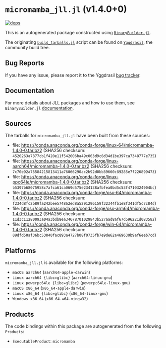 # `micromamba_jll.jl` (v1.4.0+0)

[![deps](https://juliahub.com/docs/micromamba_jll/deps.svg)](https://juliahub.com/ui/Packages/micromamba_jll/c71yJ?page=2)

This is an autogenerated package constructed using [`BinaryBuilder.jl`](https://github.com/JuliaPackaging/BinaryBuilder.jl).

The originating [`build_tarballs.jl`](https://github.com/JuliaPackaging/Yggdrasil/blob/bafcf5ce35910bd2fcca8f5baa4d98f0f6048163/M/micromamba/build_tarballs.jl) script can be found on [`Yggdrasil`](https://github.com/JuliaPackaging/Yggdrasil/), the community build tree.

## Bug Reports

If you have any issue, please report it to the Yggdrasil [bug tracker](https://github.com/JuliaPackaging/Yggdrasil/issues).

## Documentation

For more details about JLL packages and how to use them, see `BinaryBuilder.jl` [documentation](https://docs.binarybuilder.org/stable/jll/).

## Sources

The tarballs for `micromamba_jll.jl` have been built from these sources:

* file: https://conda.anaconda.org/conda-forge/linux-64/micromamba-1.4.0-0.tar.bz2 (SHA256 checksum: `4520263a7377cb1f420e11f542006ba49c063d9c6d34d1be397ca7348777e735`)
* file: https://conda.anaconda.org/conda-forge/linux-aarch64/micromamba-1.4.0-0.tar.bz2 (SHA256 checksum: `7c70e92a75584215813411a76066290ac2b92d0bb39660c89285e7f226899473`)
* file: https://conda.anaconda.org/conda-forge/linux-ppc64le/micromamba-1.4.0-0.tar.bz2 (SHA256 checksum: `b5397b68075958c7afca61ca069d575e234138afbfea0bd5c53f4710324904bc`)
* file: https://conda.anaconda.org/conda-forge/osx-64/micromamba-1.4.0-0.tar.bz2 (SHA256 checksum: `f234d8fc2b89fa242bee574862ed8a5291296159f32344fb1e8f341df5c7c84d`)
* file: https://conda.anaconda.org/conda-forge/osx-arm64/micromamba-1.4.0-0.tar.bz2 (SHA256 checksum: `11d3c11280093a04a3bdb8ea34678701029843b527aad8af67d596221d083582`)
* file: https://conda.anaconda.org/conda-forge/win-64/micromamba-1.4.0-0.tar.bz2 (SHA256 checksum: `09dfd50af36bc53040fac893a4727b08f0735fb7e9de62a469630b9af6eeb7cd`)

## Platforms

`micromamba_jll.jl` is available for the following platforms:

* `macOS aarch64` (`aarch64-apple-darwin`)
* `Linux aarch64 {libc=glibc}` (`aarch64-linux-gnu`)
* `Linux powerpc64le {libc=glibc}` (`powerpc64le-linux-gnu`)
* `macOS x86_64` (`x86_64-apple-darwin`)
* `Linux x86_64 {libc=glibc}` (`x86_64-linux-gnu`)
* `Windows x86_64` (`x86_64-w64-mingw32`)

## Products

The code bindings within this package are autogenerated from the following `Products`:

* `ExecutableProduct`: `micromamba`
